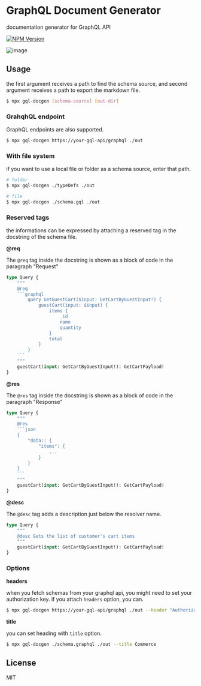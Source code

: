 # GraphQL Document Generator

documentation generator for GraphQL API

[![NPM Version][npm-image]][npm-url]

[npm-image]: https://img.shields.io/npm/v/gql-docgen.svg
[npm-url]: https://npmjs.org/package/gql-docgen


![image](https://user-images.githubusercontent.com/48206623/173492450-57fd030c-4380-4769-83c2-1cbcdef1e7c8.png)



## Usage

the first argument receives a path to find the schema source, and second argument receives a path to export the markdown file.

```sh
$ npx gql-docgen [schema-source] [out-dir]
```

### GrahqhQL endpoint

GraphQL endpoints are also supported.

```sh
$ npx gql-docgen https://your-gql-api/graphql ./out
```

### With file system

if you want to use a local file or folder as a schema source, enter that path.

```sh
# folder
$ npx gql-docgen ./typeDefs ./out

# file
$ npx gql-docgen ./schema.gql ./out
```

### Reserved tags

the informations can be expressed by attaching a reserved tag in the docstring of the schema file.

**@req**

The `@req` tag inside the docstring is shown as a block of code in the paragraph "Request"

```graphql
type Query {
    """
    @req
    ```graphql
        query GetGuestCart($input: GetCartByGuestInput!) {
            guestCart(input: $input) {
                items {
                    _id
                    name
                    quantity
                }
                total
            }
        }
    ```
    """
    guestCart(input: GetCartByGuestInput!): GetCartPayload!
}
```

**@res**

The `@res` tag inside the docstring is shown as a block of code in the paragraph "Response"

```graphql
type Query {
    """
    @res
    ```json
    {
        "data:: {
            "items": {
                ...
            }
        }
    }
    ```
    """
    guestCart(input: GetCartByGuestInput!): GetCartPayload!
}
```

**@desc**

The `@desc` tag adds a description just below the resolver name.

```graphql
type Query {
    """
    @desc Gets the list of customer's cart items
    """
    guestCart(input: GetCartByGuestInput!): GetCartPayload!
}
```

### Options

**headers**

when you fetch schemas from your graphql api, you might need to set your authorization key. if you attach `headers` option, you can.

```sh
$ npx gql-docgen https://your-gql-api/graphql ./out --header "Authorization=[your token]"
```

**title**

you can set heading with `title` option.

```sh
$ npx gql-docgen ./schema.graphql ./out --title Commerce
```

## License
MIT
